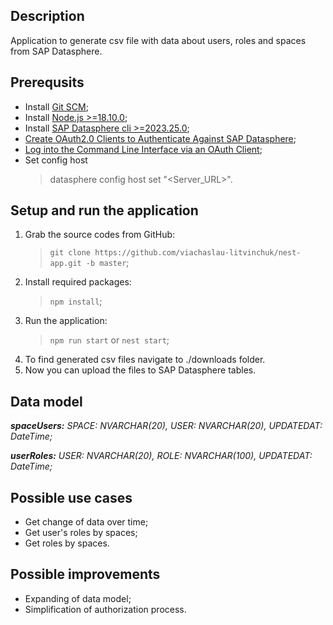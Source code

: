 

## Description
Application to generate csv file with data about users, roles and spaces from SAP Datasphere.

## Prerequsits
- Install [Git SCM](https://git-scm.com/downloads);
- Install [Node.js >=18.10.0](https://nodejs.org/en/download);
- Install [SAP Datasphere cli >=2023.25.0](https://www.npmjs.com/package/@sap/datasphere-cli);
- [Create OAuth2.0 Clients to Authenticate Against SAP Datasphere](https://help.sap.com/docs/SAP_DATASPHERE/935116dd7c324355803d4b85809cec97/3f92b46fe0314e8ba60720e409c219fc.html?state=DRAFT&version=DEV_CURRENT);
- [Log into the Command Line Interface via an OAuth Client](https://help.sap.com/docs/SAP_DATASPHERE/d0ecd6f297ac40249072a44df0549c1a/eb7228a171a842fa84e48c899d48c970.html?q=oauth%20client);
- Set config host
    > datasphere config host set "<Server_URL>".

## Setup and run the application
1. Grab the source codes from GitHub:
    > `git clone https://github.com/viachaslau-litvinchuk/nest-app.git -b master`;
2. Install required packages:
    > `npm install`;
3. Run the application:
    > `npm run start` or `nest start`;
4. To find generated csv files navigate to ./downloads folder.
5. Now you can upload the files to SAP Datasphere tables.

## Data model
***spaceUsers:*** *SPACE: NVARCHAR(20), USER: NVARCHAR(20), UPDATEDAT: DateTime;*

***userRoles:*** *USER: NVARCHAR(20), ROLE: NVARCHAR(100), UPDATEDAT: DateTime;*

## Possible use cases
- Get change of data over time;
- Get user's roles by spaces;
- Get roles by spaces.

## Possible improvements
- Expanding of data model;
- Simplification of authorization process.